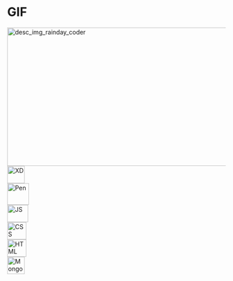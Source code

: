 # GIF
<img src="https://i.pinimg.com/originals/b5/fd/3f/b5fd3fbe984103e08b9482471484394b.gif" height=320 width=560  border-radius=10% alt="desc_img_rainday_coder"/>
<br>
<img src="https://brandslogos.com/wp-content/uploads/thumbs/adobe-xd-logo-vector.svg" height=40 width=40 alt="XD"/>
<br>
<img src="https://www.shareicon.net/data/512x512/2015/09/04/95575_codepen_512x512.png" height=50 width=50 alt="Pen"/>
<br>
<img src = "https://logospng.org/download/javascript/logo-javascript-icon-1024.png" height=40 width=48 alt="JS"/>
<br>
<img src = "https://logospng.org/download/css-3/logo-css-3-2048.png" height=40 width=44 alt="CSS"/>
<br>
<img src = "https://logospng.org/download/html-5/logo-html-5-2048.png" height=40 width=44 alt="HTML"/>
<br>
<img src = "https://cdnlogo.com/logos/m/30/mongodb-icon.svg" height=40 width=40 alt="MongoDB"/>
